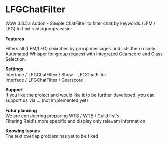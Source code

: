 # LFGChatFilter
WoW 3.3.5a Addon - Simple ChatFilter to filter chat by keywords (LFM / LFG) to find raids/groups easier.

<b>Features</b>

Filters all (LFM/LFG) searches by group messages and lists them nicely.<br>
Automated Whisper for group request with integrated Gearscore and Class Selection.

<b>Settings</b><br>
Interface / LFGChatFilter / Show - LFGChatFilter<br>
Interface / LFGChatFilter / Gearscore

<b>Support</b><br>
If you like the project and would like it to be further developed, you can support us via ... (not implemented yet)

<b>Futur planning</b><br>
We are considering preparing WTS / WTB / Guild list's<br>
Filtering Raid's more specific and display only relevant Information.

<b>Knowing Issues</b><br>
The text overlap problem has yet to be fixed
